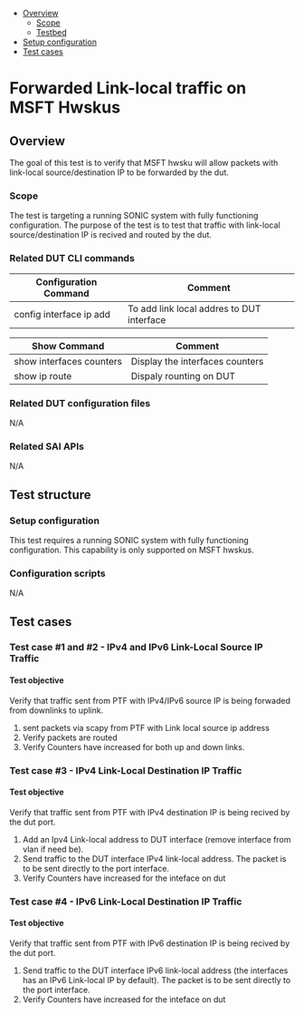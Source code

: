 - [Overview](#overview)
    - [Scope](#scope)
    - [Testbed](#testbed)
- [Setup configuration](#setup-configuration)
- [Test cases](#test-cases)

# Forwarded Link-local traffic on MSFT Hwskus 

## Overview

The goal of this test is to verify that MSFT hwsku will allow packets with link-local source/destination IP to be forwarded by the dut.

### Scope

The test is targeting a running SONIC system with fully functioning configuration. The purpose of the test is to test that traffic with link-local source/destination IP is recived and routed by the dut.

### Related DUT CLI commands

| Configuration Command | Comment |
| ------- | ------- |
| config interface ip add | To add link local addres to DUT interface |

| Show Command | Comment |
| ------- | ------- |
| show interfaces counters | Display the interfaces counters |
| show ip route | Dispaly rounting on DUT |

### Related DUT configuration files

N/A

### Related SAI APIs

N/A

## Test structure
### Setup configuration

This test requires a running SONIC system with fully functioning configuration. 
This capability is only supported on MSFT hwskus.

### Configuration scripts

N/A

## Test cases
### Test case #1 and #2 - IPv4 and IPv6 Link-Local Source IP Traffic

#### Test objective

Verify that traffic sent from PTF with IPv4/IPv6 source IP is being forwaded from downlinks to uplink.
1. sent packets via scapy from PTF with Link local source ip address
2. Verify packets are routed
3. Verify Counters have increased for both up and down links.

### Test case #3 - IPv4 Link-Local Destination IP Traffic

#### Test objective
Verify that traffic sent from PTF with IPv4 destination IP is being recived by the dut port.
1. Add an Ipv4 Link-local address to DUT interface (remove interface from vlan if need be).
2. Send traffic to the DUT interface IPv4 link-local address. The packet is to be sent directly to the port interface.
3. Verify Counters have increased for the inteface on dut

### Test case #4 - IPv6 Link-Local Destination IP Traffic

#### Test objective
Verify that traffic sent from PTF with IPv6 destination IP is being recived by the dut port.
1. Send traffic to the DUT interface IPv6 link-local address (the interfaces has an IPv6 Link-local IP by default). The packet is to be sent directly to the port interface.
2. Verify Counters have increased for the inteface on dut

